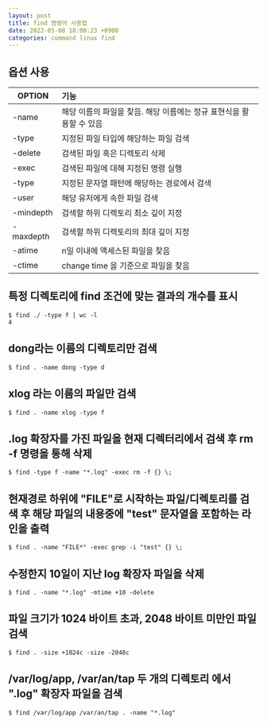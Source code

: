 ```yaml
---
layout: post
title: find 명령어 사용법
date: 2022-05-08 18:00:23 +0900
categories: command linux find
---
```



## 옵션 사용

| OPTION   |      기능     |
|----------|:--------------|
| -name        |      해당 이름의 파일을 찾음. 해당 이름에는 정규 표현식을 활용할 수 있음             |
| -type        |      지정된 파일 타입에 해당하는 파일 검색             |
| -delete        |      검색된 파일 혹은 디렉토리 삭제             |
| -exec        |      검색된 파일에 대해 지정된 명령 실행             |
| -type        |      지정된 문자열 패턴에 해당하는 경로에서 검색             |
| -user        |      해당 유저에게 속한 파일 검색             |
| -mindepth       |      검색할 하위 디렉토리 최소 깊이 지정             |
| -maxdepth       |      검색할 하위 디렉토리의 최대 깊이 지정             |
| -atime       |      n일 이내에 액세스된 파일을 찾음             |
| -ctime       |      change time 을 기준으로 파일을 찾음             |

## 특정 디렉토리에 find 조건에 맞는 결과의 개수를 표시

```
$ find ./ -type f | wc -l
4
```

## dong라는 이름의 디렉토리만 검색

```
$ find . -name dong -type d
```

## xlog 라는 이름의 파일만 검색

```
$ find . -name xlog -type f
```

## .log 확장자를 가진 파일을 현재 디렉터리에서 검색 후 rm -f 명령을 통해 삭제
```
$ find -type f -name "*.log" -exec rm -f {} \;
```

## 현재경로 하위에 "FILE"로 시작하는 파일/디렉토리를 검색 후 해당 파일의 내용중에 "test" 문자열을 포함하는 라인을 출력
```
$ find . -name "FILE*" -exec grep -i "test" {} \;
```


## 수정한지 10일이 지난 log 확장자 파일을 삭제
```
$ find . -name "*.log" -mtime +10 -delete
```

## 파일 크기가 1024 바이트 초과, 2048 바이트 미만인 파일 검색
```
$ find . -size +1024c -size -2048c
```

## /var/log/app, /var/an/tap 두 개의 디렉토리 에서 ".log" 확장자 파일을 검색
```
$ find /var/log/app /var/an/tap . -name "*.log"
```

